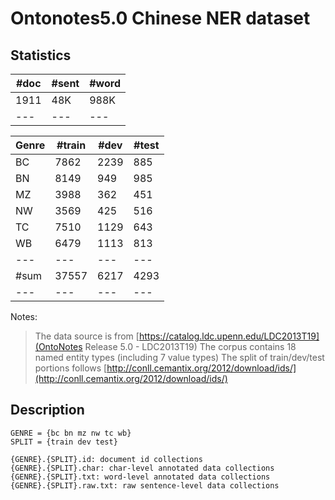 # Ontonotes5.0 Chinese NER dataset 
## Statistics
| #doc | #sent | #word |
| --- | --- | --- |
| 1911 | 48K | 988K |
| --- | --- | --- |

| Genre | #train | #dev | #test |
| --- | --- | --- | --- |
| BC | 7862 | 2239 | 885 |
| BN | 8149 | 949 | 985 |
| MZ | 3988 | 362 | 451 |
| NW | 3569 | 425 | 516 |
| TC | 7510 | 1129 | 643 |
| WB | 6479 | 1113 | 813 |
| --- | --- | --- | --- |
| #sum | 37557 | 6217 | 4293 | 
| --- | --- | --- | --- |

Notes:
> The data source is from [https://catalog.ldc.upenn.edu/LDC2013T19](OntoNotes Release 5.0 - LDC2013T19)
> The corpus contains 18 named entity types (including 7 value types)
> The split of train/dev/test portions follows [http://conll.cemantix.org/2012/download/ids/](http://conll.cemantix.org/2012/download/ids/)


## Description
```
GENRE = {bc bn mz nw tc wb}
SPLIT = {train dev test}

{GENRE}.{SPLIT}.id: document id collections
{GENRE}.{SPLIT}.char: char-level annotated data collections
{GENRE}.{SPLIT}.txt: word-level annotated data collections
{GENRE}.{SPLIT}.raw.txt: raw sentence-level data collections
```
